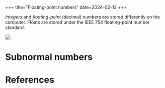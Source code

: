 +++
title="Floating-point numbers"
date=2024-02-12
+++

_Integers_ and _floating-point_ (decimal) numbers are stored differently on the computer.
Floats are stored under the IEEE 754 floating-point number standard.

<img src="/img/float.svg" />

# Subnormal numbers

# References

[^SchwarzHardware]: E.M. Schwarz, M. Schmookler, S.D. Trong, _Hardware implementations of denormalized numbers_, Published 2003, [[Online]](https://ieeexplore.ieee.org/document/1207662)

[^MatthiasBraun]: Ciro Santilli, _What is a subnormal floating point number?_, Published 2018-11-08, [[Online]](https://stackoverflow.com/questions/8341395/what-is-a-subnormal-floating-point-number)

[^Kahan]: William Kahan, Charles Severance, _An Interview with the Old Man of Floating-Point_, Published 1998-02-20, [[Online]](https://people.eecs.berkeley.edu/%7Ewkahan/ieee754status/754story.html)
